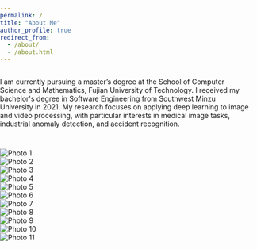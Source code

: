 ```yaml
---
permalink: /
title: "About Me"
author_profile: true
redirect_from: 
  - /about/
  - /about.html
---
```


I am currently pursuing a master’s degree at the School of Computer Science and Mathematics, Fujian University of Technology. I received my bachelor's degree in Software Engineering from Southwest Minzu University in 2021. My research focuses on applying deep learning to image and video processing, with particular interests in medical image tasks, industrial anomaly detection, and accident recognition.

<link rel="stylesheet" href="https://unpkg.com/swiper/swiper-bundle.min.css" />
<style>
  body {
    margin: 0;
    padding: 0;
    min-height: 100vh;
    display: flex;
    flex-direction: column;
  }

  .swiper-container {
    width: 100%; /* 改为 100% 以适应父容器的宽度 */
    height: 100px; /* 设置一个固定的高度 */
    background-color: #fff; /* 背景颜色 */
    box-shadow: 0 -2px 5px rgba(0,0,0,0.3); /* 可选的阴影效果 */
  }

  .swiper-wrapper {
    display: flex;
  }

  .swiper-slide {
    display: flex;
    justify-content: center;
    align-items: center;
    width: 100px; /* 固定每张图片的宽度 */
    height: 100%; /* 高度填满容器 */
    padding: 0; /* 移除内边距 */
  }

  .swiper-slide img {
    width: 100%; /* 图片宽度填满 slide 容器 */
    height: 100%; /* 图片高度填满 slide 容器 */
    object-fit: cover; /* 保持图片比例，填充容器 */
    display: block;
  }

  .swiper-pagination-bullet {
    background: #000;
  }
  .swiper-button-next, .swiper-button-prev {
    color: #000;
  }
</style>

<div class="swiper-container">
  <div class="swiper-wrapper">
    <div class="swiper-slide"><img src="images/pic1.jpg" alt="Photo 1" /></div>
    <div class="swiper-slide"><img src="images/pic2.jpg" alt="Photo 2" /></div>
    <div class="swiper-slide"><img src="images/pic3.jpg" alt="Photo 3" /></div>
    <div class="swiper-slide"><img src="images/pic4.jpg" alt="Photo 4" /></div>
    <div class="swiper-slide"><img src="images/pic5.jpg" alt="Photo 5" /></div>
    <div class="swiper-slide"><img src="images/pic6.jpg" alt="Photo 6" /></div>
    <div class="swiper-slide"><img src="images/pic7.jpg" alt="Photo 7" /></div>
    <div class="swiper-slide"><img src="images/pic8.jpg" alt="Photo 8" /></div>
    <div class="swiper-slide"><img src="images/pic9.jpg" alt="Photo 9" /></div>
    <div class="swiper-slide"><img src="images/pic10.jpg" alt="Photo 10" /></div>
    <div class="swiper-slide"><img src="images/pic11.jpg" alt="Photo 11" /></div>
    <!-- 添加更多的照片 -->
  </div>
  <!-- 添加分页器 -->
  <div class="swiper-pagination"></div>
  <!-- 添加导航按钮 -->
  <div class="swiper-button-next"></div>
  <div class="swiper-button-prev"></div>
</div>

<!-- Swiper JS -->
<script src="https://unpkg.com/swiper/swiper-bundle.min.js"></script>
<script>
  var swiper = new Swiper('.swiper-container', {
    direction: 'horizontal',
    loop: true,
    slidesPerView: 7, /* 一次显示 7 张图片 */
    spaceBetween: 10, /* 图片之间的间隔 */
    autoplay: {
      delay: 3000, // 自动滚动的时间间隔（以毫秒为单位）
    },
    pagination: {
      el: '.swiper-pagination',
      clickable: true,
    },
    navigation: {
      nextEl: '.swiper-button-next',
      prevEl: '.swiper-button-prev',
    },
  });
</script>
